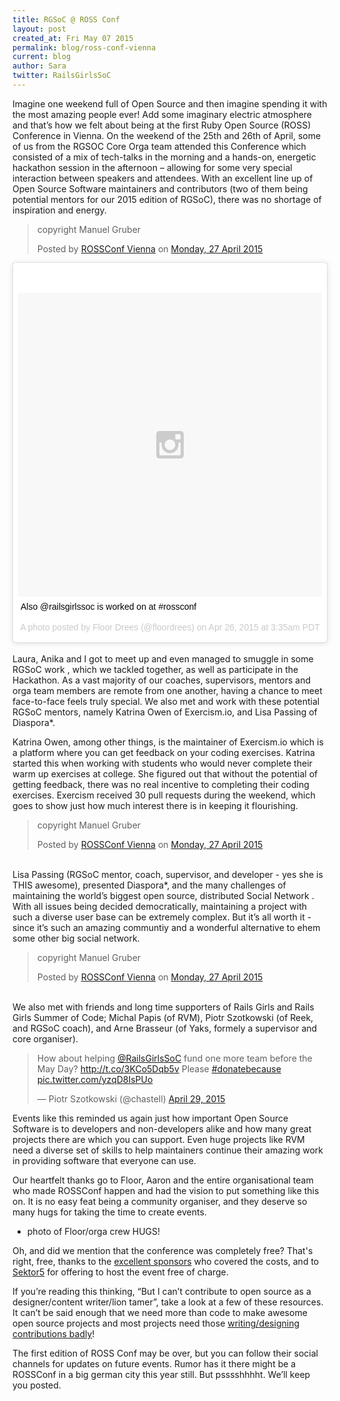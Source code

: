 ```yaml
---
title: RGSoC @ ROSS Conf
layout: post
created_at: Fri May 07 2015
permalink: blog/ross-conf-vienna
current: blog
author: Sara
twitter: RailsGirlsSoC
---
```


Imagine one weekend full of Open Source and then imagine spending it with the most amazing people ever! Add some imaginary electric atmosphere and that’s how we felt about being at the first Ruby Open Source (ROSS) Conference in Vienna. On the weekend of the 25th and 26th of April, some of us from the RGSOC Core Orga team attended this  Conference which consisted of a mix of tech-talks in the morning and a hands-on, energetic hackathon session in the afternoon – allowing for some very special interaction between speakers and attendees. With an excellent line up of Open Source Software maintainers and contributors (two of them being potential mentors for our 2015 edition of RGSoC), there was no shortage of inspiration and energy.

<div id="fb-root"></div><script>(function(d, s, id) {  var js, fjs = d.getElementsByTagName(s)[0];  if (d.getElementById(id)) return;  js = d.createElement(s); js.id = id;  js.src = "//connect.facebook.net/en_GB/sdk.js#xfbml=1&version=v2.3";  fjs.parentNode.insertBefore(js, fjs);}(document, 'script', 'facebook-jssdk'));</script><div class="fb-post" data-href="https://www.facebook.com/rossconf/photos/a.562487283892623.1073741828.544720819002603/562487450559273/?type=1" data-width="500"><div class="fb-xfbml-parse-ignore"><blockquote cite="https://www.facebook.com/rossconf/photos/a.562487283892623.1073741828.544720819002603/562487450559273/?type=1"><p>copyright Manuel Gruber</p>Posted by <a href="https://www.facebook.com/rossconf">ROSSConf Vienna</a> on <a href="https://www.facebook.com/rossconf/photos/a.562487283892623.1073741828.544720819002603/562487450559273/?type=1">Monday, 27 April 2015</a></blockquote></div></div>

<blockquote class="instagram-media" data-instgrm-captioned data-instgrm-version="4" style=" background:#FFF; border:0; border-radius:3px; box-shadow:0 0 1px 0 rgba(0,0,0,0.5),0 1px 10px 0 rgba(0,0,0,0.15); margin: 1px; max-width:658px; padding:0; width:99.375%; width:-webkit-calc(100% - 2px); width:calc(100% - 2px);"><div style="padding:8px;"> <div style=" background:#F8F8F8; line-height:0; margin-top:40px; padding:50% 0; text-align:center; width:100%;"> <div style=" background:url(data:image/png;base64,iVBORw0KGgoAAAANSUhEUgAAACwAAAAsCAMAAAApWqozAAAAGFBMVEUiIiI9PT0eHh4gIB4hIBkcHBwcHBwcHBydr+JQAAAACHRSTlMABA4YHyQsM5jtaMwAAADfSURBVDjL7ZVBEgMhCAQBAf//42xcNbpAqakcM0ftUmFAAIBE81IqBJdS3lS6zs3bIpB9WED3YYXFPmHRfT8sgyrCP1x8uEUxLMzNWElFOYCV6mHWWwMzdPEKHlhLw7NWJqkHc4uIZphavDzA2JPzUDsBZziNae2S6owH8xPmX8G7zzgKEOPUoYHvGz1TBCxMkd3kwNVbU0gKHkx+iZILf77IofhrY1nYFnB/lQPb79drWOyJVa/DAvg9B/rLB4cC+Nqgdz/TvBbBnr6GBReqn/nRmDgaQEej7WhonozjF+Y2I/fZou/qAAAAAElFTkSuQmCC); display:block; height:44px; margin:0 auto -44px; position:relative; top:-22px; width:44px;"></div></div> <p style=" margin:8px 0 0 0; padding:0 4px;"> <a href="https://instagram.com/p/171w5Ezccu/" style=" color:#000; font-family:Arial,sans-serif; font-size:14px; font-style:normal; font-weight:normal; line-height:17px; text-decoration:none; word-wrap:break-word;" target="_top">Also @railsgirlssoc is worked on at #rossconf</a></p> <p style=" color:#c9c8cd; font-family:Arial,sans-serif; font-size:14px; line-height:17px; margin-bottom:0; margin-top:8px; overflow:hidden; padding:8px 0 7px; text-align:center; text-overflow:ellipsis; white-space:nowrap;">A photo posted by Floor Drees (@floordrees) on <time style=" font-family:Arial,sans-serif; font-size:14px; line-height:17px;" datetime="2015-04-26T10:35:54+00:00">Apr 26, 2015 at 3:35am PDT</time></p></div></blockquote>

<script async defer src="//platform.instagram.com/en_US/embeds.js"></script>
<br>
Laura, Anika and I got to meet up and even managed to smuggle in some RGSoC work , which we tackled together, as well as participate in the Hackathon. As a vast majority of our coaches, supervisors, mentors and orga team members are remote from one another, having a chance to meet face-to-face feels truly special. We also met and work with these potential RGSoC mentors, namely Katrina Owen of Exercism.io, and Lisa Passing of Diaspora*.

Katrina Owen, among other things, is the maintainer of Exercism.io which is a platform where you can get feedback on your coding exercises. Katrina started this when working with students who would never complete their warm up exercises at college. She figured out that without the potential of getting feedback, there was no real incentive to completing their coding exercises. Exercism received 30 pull requests during the weekend, which goes to show just how much interest there is in keeping it flourishing.


<div id="fb-root"></div><script>(function(d, s, id) {  var js, fjs = d.getElementsByTagName(s)[0];  if (d.getElementById(id)) return;  js = d.createElement(s); js.id = id;  js.src = "//connect.facebook.net/en_GB/sdk.js#xfbml=1&version=v2.3";  fjs.parentNode.insertBefore(js, fjs);}(document, 'script', 'facebook-jssdk'));</script><div class="fb-post" data-href="https://www.facebook.com/rossconf/photos/a.562487283892623.1073741828.544720819002603/562489040559114/?type=1" data-width="500"><div class="fb-xfbml-parse-ignore"><blockquote cite="https://www.facebook.com/rossconf/photos/a.562487283892623.1073741828.544720819002603/562489040559114/?type=1"><p>copyright Manuel Gruber</p>Posted by <a href="https://www.facebook.com/rossconf">ROSSConf Vienna</a> on <a href="https://www.facebook.com/rossconf/photos/a.562487283892623.1073741828.544720819002603/562489040559114/?type=1">Monday, 27 April 2015</a></blockquote></div></div>
<br >
Lisa Passing (RGSoC mentor, coach, supervisor, and developer - yes she is THIS awesome), presented Diaspora*, and the many challenges of maintaining the world’s biggest open source, distributed Social Network . With all issues being decided democratically, maintaining a project with such a diverse user base can be extremely complex. But it’s all worth it - since it’s such an amazing communtiy and a wonderful alternative to ehem some other big social network.

<div id="fb-root"></div><script>(function(d, s, id) {  var js, fjs = d.getElementsByTagName(s)[0];  if (d.getElementById(id)) return;  js = d.createElement(s); js.id = id;  js.src = "//connect.facebook.net/en_GB/sdk.js#xfbml=1&version=v2.3";  fjs.parentNode.insertBefore(js, fjs);}(document, 'script', 'facebook-jssdk'));</script><div class="fb-post" data-href="https://www.facebook.com/rossconf/photos/a.562487283892623.1073741828.544720819002603/562487300559288/?type=1" data-width="500"><div class="fb-xfbml-parse-ignore"><blockquote cite="https://www.facebook.com/rossconf/photos/a.562487283892623.1073741828.544720819002603/562487300559288/?type=1"><p>copyright Manuel Gruber</p>Posted by <a href="https://www.facebook.com/rossconf">ROSSConf Vienna</a> on <a href="https://www.facebook.com/rossconf/photos/a.562487283892623.1073741828.544720819002603/562487300559288/?type=1">Monday, 27 April 2015</a></blockquote></div></div>
<br>
We also met with friends and long time supporters of Rails Girls and Rails Girls Summer of Code; Michal Papis (of RVM), Piotr Szotkowski (of Reek, and RGSoC coach), and Arne Brasseur (of Yaks, formely a supervisor and core organiser).

<blockquote class="twitter-tweet" lang="en"><p lang="en" dir="ltr">How about helping <a href="https://twitter.com/RailsGirlsSoC">@RailsGirlsSoC</a> fund one more team before the May Day? <a href="http://t.co/3KCo5Dqb5v">http://t.co/3KCo5Dqb5v</a> Please <a href="https://twitter.com/hashtag/donatebecause?src=hash">#donatebecause</a> <a href="http://t.co/yzqD8IsPUo">pic.twitter.com/yzqD8IsPUo</a></p>&mdash; Piotr Szotkowski (@chastell) <a href="https://twitter.com/chastell/status/593398292261777408">April 29, 2015</a></blockquote>
<script async src="//platform.twitter.com/widgets.js" charset="utf-8"></script>


Events like this reminded us again just how important Open Source Software is to developers and non-developers alike and how many great projects there are which you can support. Even huge projects like RVM need a diverse set of skills to help maintainers continue their amazing work in providing software that everyone can use.


Our heartfelt thanks go to Floor, Aaron and the entire organisational team who made ROSSConf happen and had the vision to put something like this on. It is no easy feat being a community organiser, and they deserve so many hugs for taking the time to create events.
- photo of Floor/orga crew
HUGS!

Oh, and did we mention that the conference was completely free? That's right, free, thanks to the [excellent sponsors](http://www.rossconf.io/#sponsors) who covered the costs, and to [Sektor5](http://www.sektor5.at/) for offering to host the event free of charge.


If you’re reading this thinking, “But I can’t contribute to open source as a designer/content writer/lion tamer”, take a look at a few of these resources. It can’t be said enough that we need more than code to make awesome open source projects and most projects need those [writing/designing contributions badly](http://opensource.com/life/14/1/get-involved-open-source-2014)!


The first edition of ROSS Conf may be over, but you can follow their social channels for updates on future events. Rumor has it there might be a ROSSConf in a big german city this year still. But psssshhhht. We’ll keep you posted.
